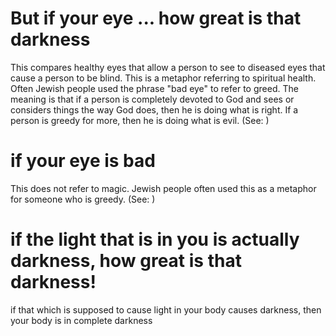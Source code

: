
# But if your eye ... how great is that darkness
This compares healthy eyes that allow a person to see to diseased eyes that cause a person to be blind. This is a metaphor referring to spiritual health. Often Jewish people used the phrase "bad eye" to refer to greed. The meaning is that if a person is completely devoted to God and sees or considers things the way God does, then he is doing what is right. If a person is greedy for more, then he is doing what is evil. (See: )

# if your eye is bad
This does not refer to magic. Jewish people often used this as a metaphor for someone who is greedy. (See: )

# if the light that is in you is actually darkness, how great is that darkness!
if that which is supposed to cause light in your body causes darkness, then your body is in complete darkness